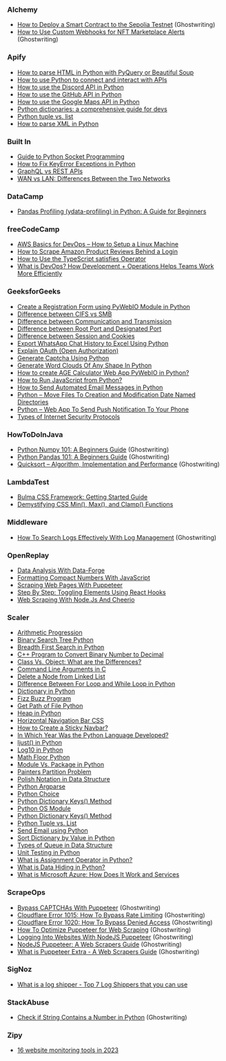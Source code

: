 ### Alchemy
- [How to Deploy a Smart Contract to the Sepolia Testnet](https://docs.alchemy.com/docs/how-to-deploy-a-smart-contract-to-the-sepolia-testnet) (Ghostwriting)
- [How to Use Custom Webhooks for NFT Marketplace Alerts](https://docs.alchemy.com/docs/how-to-use-custom-webhooks-for-nft-marketplace-alerts) (Ghostwriting)

### Apify
- [How to parse HTML in Python with PyQuery or Beautiful Soup](https://blog.apify.com/how-to-parse-html-in-python/)
- [How to use Python to connect and interact with APIs](https://blog.apify.com/python-and-apis/)
- [How to use the Discord API in Python](https://blog.apify.com/python-discord-api/)
- [How to use the GitHub API in Python](https://blog.apify.com/python-github-api/)
- [How to use the Google Maps API in Python](https://blog.apify.com/google-maps-api-python/)
- [Python dictionaries: a comprehensive guide for devs](https://blog.apify.com/python-dictionaries-ultimate-guide/)
- [Python tuple vs. list](https://blog.apify.com/python-tuple-vs-list/)
- [How to parse XML in Python](https://blog.apify.com/python-parse-xml/)

### Built In
- [Guide to Python Socket Programming](https://builtin.com/data-science/python-socket)
- [How to Fix KeyError Exceptions in Python](https://builtin.com/data-science/keyerror-python)
- [GraphQL vs REST APIs](https://builtin.com/software-engineering-perspectives/graphql-vs-rest)
- [WAN vs LAN: Differences Between the Two Networks](https://builtin.com/software-engineering-perspectives/wan-vs-lan)

### DataCamp
- [Pandas Profiling (ydata-profiling) in Python: A Guide for Beginners](https://www.datacamp.com/tutorial/pandas-profiling-ydata-profiling-in-python-guide)

### freeCodeCamp
- [AWS Basics for DevOps – How to Setup a Linux Machine](https://www.freecodecamp.org/news/aws-basics-for-devops/)
- [How to Scrape Amazon Product Reviews Behind a Login](https://www.freecodecamp.org/news/how-to-scrape-amazon-product-reviews-behind-a-login/)
- [How to Use the TypeScript satisfies Operator](https://www.freecodecamp.org/news/typescript-satisfies-operator/)
- [What is DevOps? How Development + Operations Helps Teams Work More Efficiently](https://www.freecodecamp.org/news/how-devops-works/)

### GeeksforGeeks
- [Create a Registration Form using PyWebIO Module in Python](https://www.geeksforgeeks.org/create-a-registration-form-using-pywebio-module-in-python/)
- [Difference between CIFS vs SMB](https://www.geeksforgeeks.org/difference-between-cifs-vs-smb/)
- [Difference between Communication and Transmission](https://www.geeksforgeeks.org/difference-between-communication-and-transmission/)
- [Difference between Root Port and Designated Port](https://www.geeksforgeeks.org/difference-between-root-port-and-designated-port/)
- [Difference between Session and Cookies](https://www.geeksforgeeks.org/difference-between-session-and-cookies/)
- [Export WhatsApp Chat History to Excel Using Python](https://www.geeksforgeeks.org/export-whatsapp-chat-history-to-excel-using-python/)
- [Explain OAuth (Open Authorization)](https://www.geeksforgeeks.org/explain-oauth-open-authorization/)
- [Generate Captcha Using Python](https://www.geeksforgeeks.org/generate-captcha-using-python/)
- [Generate Word Clouds Of Any Shape In Python](https://www.geeksforgeeks.org/generate-word-clouds-of-any-shape-in-python/)
- [How to create AGE Calculator Web App PyWebIO in Python?](https://www.geeksforgeeks.org/how-to-create-age-calculator-web-app-pywebio-in-python/)
- [How to Run JavaScript from Python?](https://www.geeksforgeeks.org/how-to-run-javascript-from-python/)
- [How to Send Automated Email Messages in Python](https://www.geeksforgeeks.org/how-to-send-automated-email-messages-in-python/)
- [Python – Move Files To Creation and Modification Date Named Directories](https://www.geeksforgeeks.org/python-move-files-to-creation-and-modification-date-named-directories/)
- [Python – Web App To Send Push Notification To Your Phone](https://www.geeksforgeeks.org/python-web-app-to-send-push-notification-to-your-phone/)
- [Types of Internet Security Protocols](https://www.geeksforgeeks.org/types-of-internet-security-protocols/)

### HowToDoInJava
- [Python Numpy 101: A Beginners Guide](https://howtodoinjava.com/python/numpy/python-numpy-tutorial/) (Ghostwriting)
- [Python Pandas 101: A Beginners Guide](https://howtodoinjava.com/python/pandas/python-pandas/) (Ghostwriting)
- [Quicksort – Algorithm, Implementation and Performance](https://howtodoinjava.com/algorithm/quicksort-java-example/) (Ghostwriting)

### LambdaTest
- [Bulma CSS Framework: Getting Started Guide](https://www.lambdatest.com/blog/bulma-css-framework/)
- [Demystifying CSS Min(), Max(), and Clamp() Functions](https://www.lambdatest.com/blog/css-min-max-clamp-functions/)

### Middleware
- [How To Search Logs Effectively With Log Management](https://middleware.io/blog/search-logs-effectively-with-log-management/) (Ghostwriting)

### OpenReplay
- [Data Analysis With Data-Forge](https://blog.openreplay.com/data-analysis-with-data-forge/)
- [Formatting Compact Numbers With JavaScript](https://blog.openreplay.com/formatting-compact-numbers-with-javascript/)
- [Scraping Web Pages With Puppeteer](https://blog.openreplay.com/scraping-web-pages-with-puppeteer/)
- [Step By Step: Toggling Elements Using React Hooks](https://blog.openreplay.com/step-by-step--toggling-elements-using-react-hooks/)
- [Web Scraping With Node.Js And Cheerio](https://blog.openreplay.com/web-scraping-with-node-js-and-cheerio/)

### Scaler
- [Arithmetic Progression](https://www.scaler.com/topics/arithmetic-progression/)
- [Binary Search Tree Python](https://www.scaler.com/topics/binary-search-tree-python/)
- [Breadth First Search in Python](https://www.scaler.com/topics/breadth-first-search-python/)
- [C++ Program to Convert Binary Number to Decimal](https://www.scaler.com/topics/binary-to-decimal-in-cpp/)
- [Class Vs. Object: What are the Differences?](https://www.scaler.com/topics/difference-between-class-and-object/)
- [Command Line Arguments in C](https://www.scaler.com/topics/c/command-line-arguments-in-c/)
- [Delete a Node from Linked List](https://www.scaler.com/topics/delete-a-node-from-linked-list/)
- [Difference Between For Loop and While Loop in Python](https://www.scaler.com/topics/difference-between-for-and-while-loop-in-python/)
- [Dictionary in Python](https://www.scaler.com/topics/python/dictionary-in-python/)
- [Fizz Buzz Program](https://www.scaler.com/topics/fizz-buzz-program/)
- [Get Path of File Python](https://www.scaler.com/topics/get-path-of-file-python/)
- [Heap in Python](https://www.scaler.com/topics/heap-in-python/)
- [Horizontal Navigation Bar CSS](https://www.scaler.com/topics/horizontal-navigation-bar-css/)
- [How to Create a Sticky Navbar?](https://www.scaler.com/topics/sticky-navbar-css/)
- [In Which Year Was the Python Language Developed?](https://www.scaler.com/topics/in-which-year-was-the-python-language-developed/)
- [ljust() in Python](https://www.scaler.com/topics/ljust-in-python/)
- [Log10 in Python](https://www.scaler.com/topics/log10-python/)
- [Math Floor Python](https://www.scaler.com/topics/math-floor-python/)
- [Module Vs. Package in Python](https://www.scaler.com/topics/module-and-package-in-python/)
- [Painters Partition Problem](https://www.scaler.com/topics/painters-partition-problem/)
- [Polish Notation in Data Structure](https://www.scaler.com/topics/polish-notation-in-data-structure/)
- [Python Argparse](https://www.scaler.com/topics/python-argparse/)
- [Python Choice](https://www.scaler.com/topics/python-choice/)
- [Python Dictionary Keys() Method](https://www.scaler.com/topics/python-dictionary-keys/)
- [Python OS Module](https://www.scaler.com/topics/os-module-in-python/)
- [Python Dictionary Keys() Method](https://www.scaler.com/topics/python-dictionary-keys/)
- [Python Tuple vs. List](https://www.scaler.com/topics/python-tuple-vs-list/)
- [Send Email using Python](https://www.scaler.com/topics/send-email-using-python/)
- [Sort Dictionary by Value in Python](https://www.scaler.com/topics/sort-dictionary-by-value-in-python/)
- [Types of Queue in Data Structure](https://www.scaler.com/topics/types-of-queue/)
- [Unit Testing in Python](https://www.scaler.com/topics/unit-testing-in-python/)
- [What is Assignment Operator in Python?](https://www.scaler.com/topics/assignment-operator-in-python/)
- [What is Data Hiding in Python?](https://www.scaler.com/topics/data-hiding-in-python/)
- [What is Microsoft Azure: How Does It Work and Services](https://www.scaler.com/topics/what-is-azure/)

### ScrapeOps
- [Bypass CAPTCHAs With Puppeteer](https://scrapeops.io/puppeteer-web-scraping-playbook/bypass-captchas-with-puppeteer/) (Ghostwriting)
- [Cloudflare Error 1015: How To Bypass Rate Limiting](https://scrapeops.io/puppeteer-web-scraping-playbook/nodejs-puppeteer-cloudflare-error-1015/) (Ghostwriting)
- [Cloudflare Error 1020: How To Bypass Denied Access](https://scrapeops.io/puppeteer-web-scraping-playbook/nodejs-puppeteer-cloudflare-error-1020/) (Ghostwriting)
- [How To Optimize Puppeteer for Web Scraping](https://scrapeops.io/puppeteer-web-scraping-playbook/nodejs-puppeteer-optimize-puppeteer/) (Ghostwriting)
- [Logging Into Websites With NodeJS Puppeteer](https://scrapeops.io/puppeteer-web-scraping-playbook/nodejs-puppeteer-logging-into-websites/) (Ghostwriting)
- [NodeJS Puppeteer: A Web Scrapers Guide](https://scrapeops.io/puppeteer-web-scraping-playbook/nodejs-puppeteer-guide/) (Ghostwriting)
- [What is Puppeteer Extra - A Web Scrapers Guide](https://scrapeops.io/puppeteer-web-scraping-playbook/nodejs-puppeteer-extra/) (Ghostwriting)

### SigNoz
- [What is a log shipper - Top 7 Log Shippers that you can use](https://signoz.io/blog/log-shipper/)

### StackAbuse
- [Check if String Contains a Number in Python](https://stackabuse.com/check-if-string-contains-a-number-in-python/) (Ghostwriting)

### Zipy
- [16 website monitoring tools in 2023](https://www.zipy.ai/blog/website-monitoring-tools)
